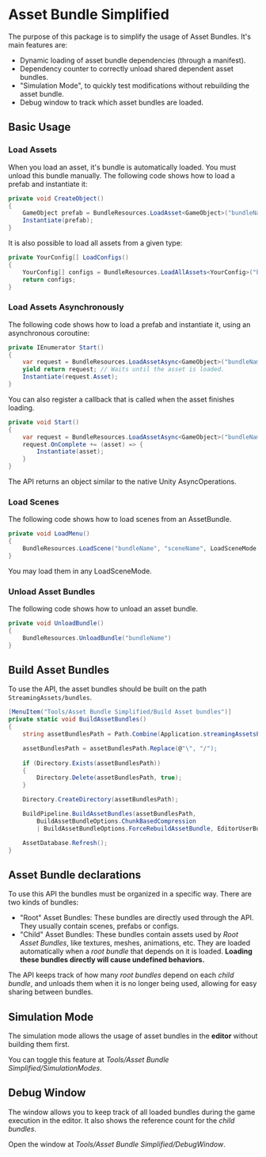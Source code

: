 # Asset Bundle Simplified

The purpose of this package is to simplify the usage of Asset Bundles. It's main features are:

* Dynamic loading of asset bundle dependencies (through a manifest).
* Dependency counter to correctly unload shared dependent asset bundles.
* "Simulation Mode", to quickly test modifications without rebuilding the asset bundle.
* Debug window to track which asset bundles are loaded.

## Basic Usage

### Load Assets

When you load an asset, it's bundle is automatically loaded. You must unload this bundle manually.
The following code shows how to load a prefab and instantiate it:

```csharp
private void CreateObject()
{
    GameObject prefab = BundleResources.LoadAsset<GameObject>("bundleName", "prefabName");
    Instantiate(prefab);
}
```

It is also possible to load all assets from a given type:

```csharp
private YourConfig[] LoadConfigs()
{
    YourConfig[] configs = BundleResources.LoadAllAssets<YourConfig>("bundleName");
    return configs;
}
```

### Load Assets Asynchronously

The following code shows how to load a prefab and instantiate it, using an asynchronous coroutine:

```csharp
private IEnumerator Start()
{
    var request = BundleResources.LoadAssetAsync<GameObject>("bundleName", "prefabName");
    yield return request; // Waits until the asset is loaded.
    Instantiate(request.Asset);
}
```

You can also register a callback that is called when the asset finishes loading.

```csharp
private void Start()
{
    var request = BundleResources.LoadAssetAsync<GameObject>("bundleName", "prefabName");
    request.OnComplete += (asset) => {
        Instantiate(asset);
    }
}
```

The API returns an object similar to the native Unity AsyncOperations.

### Load Scenes

The following code shows how to load scenes from an AssetBundle.

```csharp
private void LoadMenu()
{
    BundleResources.LoadScene("bundleName", "sceneName", LoadSceneMode.Single);
}
```

You may load them in any LoadSceneMode.

### Unload Asset Bundles

The following code shows how to unload an asset bundle.

```csharp
private void UnloadBundle()
{
    BundleResources.UnloadBundle("bundleName")
}
```

## Build Asset Bundles

To use the API, the asset bundles should be built on the path `StreamingAssets/bundles`.
   
```csharp
[MenuItem("Tools/Asset Bundle Simplified/Build Asset bundles")]
private static void BuildAssetBundles()
{
    string assetBundlesPath = Path.Combine(Application.streamingAssetsPath, BundleResources.PATH_IN_STREAMING_ASSETS);

    assetBundlesPath = assetBundlesPath.Replace(@"\", "/");
    
    if (Directory.Exists(assetBundlesPath))
    {
        Directory.Delete(assetBundlesPath, true);
    }

    Directory.CreateDirectory(assetBundlesPath);

    BuildPipeline.BuildAssetBundles(assetBundlesPath,
        BuildAssetBundleOptions.ChunkBasedCompression
        | BuildAssetBundleOptions.ForceRebuildAssetBundle, EditorUserBuildSettings.activeBuildTarget);

    AssetDatabase.Refresh();
}
```

## Asset Bundle declarations

To use this API the bundles must be organized in a specific way. There are two kinds of bundles:

* "Root" Asset Bundles: These bundles are directly used through the API. They usually contain scenes, prefabs or configs.
* "Child" Asset Bundles: These bundles contain assets used by *Root Asset Bundles*, like textures, meshes, animations, etc. They are loaded automatically when a *root bundle* that depends on it is loaded. **Loading these bundles directly will cause undefined behaviors.**

The API keeps track of how many *root bundles* depend on each *child bundle*, and unloads them when it is no longer being used, allowing for easy sharing between bundles.

## Simulation Mode

The simulation mode allows the usage of asset bundles in the **editor** without building them first.

You can toggle this feature at *Tools/Asset Bundle Simplified/SimulationModes*.

## Debug Window

The window allows you to keep track of all loaded bundles during the game execution in the editor. It also shows the reference count for the *child bundles*.

Open the window at *Tools/Asset Bundle Simplified/DebugWindow*.
